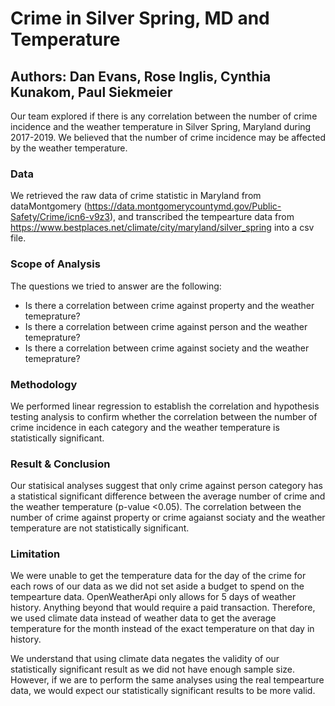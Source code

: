 # Crime in Silver Spring, MD and Temperature
## Authors: Dan Evans, Rose Inglis, Cynthia Kunakom, Paul Siekmeier

Our team explored if there is any correlation between the number of crime incidence and the weather temperature in Silver Spring, Maryland during 2017-2019. We believed that the number of crime incidence may be affected by the weather temperature.

### Data
We retrieved the raw data of crime statistic in Maryland from dataMontgomery (https://data.montgomerycountymd.gov/Public-Safety/Crime/icn6-v9z3), and transcribed the tempearture data from https://www.bestplaces.net/climate/city/maryland/silver_spring into a csv file.

### Scope of Analysis
The questions we tried to answer are the following:
- Is there a correlation between crime against property and the weather temeprature?
- Is there a correlation between crime against person and the weather temeprature?
- Is there a correlation between crime against society and the weather temeprature?

### Methodology
We performed linear regression to establish the correlation and hypothesis testing analysis to confirm whether the correlation between the number of crime incidence in each category and the weather temperature is statistically significant.

### Result & Conclusion
Our statisical analyses suggest that only crime against person category has a statistical significant difference between the average number of crime and the weather temperature (p-value <0.05). The correlation between the number of crime against property or crime agaianst sociaty and the weather temperature are not statistically significant. 

### Limitation
We were unable to get the temperature data for the day of the crime for each rows of our data as we did not set aside a budget to spend on the tempearture data. OpenWeatherApi only allows for 5 days of weather history. Anything beyond that would require a paid transaction. Therefore, we used climate data instead of weather data to get the average temperature for the month instead of the exact temperature on that day in history.

We understand that using climate data negates the validity of our statistically significant result as we did not have enough sample size. However, if we are to perform the same analyses using the real tempearture data, we would expect our statistically significant results to be more valid.
